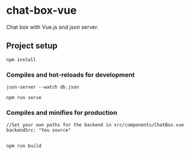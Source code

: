 # chat-box-vue
Chat box with Vue.js and json server.
## Project setup
```
npm install
```

### Compiles and hot-reloads for development
```
json-server --watch db.json

npm run serve

```

### Compiles and minifies for production
```
//Set your own paths for the backend in src/components/ChatBox.vue backendSrc: "You source"


npm run build
```

